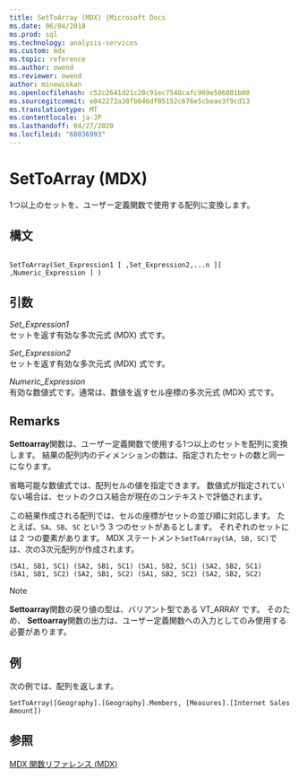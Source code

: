 ```yaml
---
title: SetToArray (MDX) |Microsoft Docs
ms.date: 06/04/2018
ms.prod: sql
ms.technology: analysis-services
ms.custom: mdx
ms.topic: reference
ms.author: owend
ms.reviewer: owend
author: minewiskan
ms.openlocfilehash: c52c2641d21c20c91ec7548cafc969e506801b08
ms.sourcegitcommit: e042272a38fb646df05152c676e5cbeae3f9cd13
ms.translationtype: MT
ms.contentlocale: ja-JP
ms.lasthandoff: 04/27/2020
ms.locfileid: "68036993"
---
```

# <a name="settoarray-mdx"></a>SetToArray (MDX)


  1つ以上のセットを、ユーザー定義関数で使用する配列に変換します。  
  
## <a name="syntax"></a>構文  
  
```  
  
SetToArray(Set_Expression1 [ ,Set_Expression2,...n ][ ,Numeric_Expression ] )  
```  
  
## <a name="arguments"></a>引数  
 *Set_Expression1*  
 セットを返す有効な多次元式 (MDX) 式です。  
  
 *Set_Expression2*  
 セットを返す有効な多次元式 (MDX) 式です。  
  
 *Numeric_Expression*  
 有効な数値式です。通常は、数値を返すセル座標の多次元式 (MDX) 式です。  
  
## <a name="remarks"></a>Remarks  
 **Settoarray**関数は、ユーザー定義関数で使用する1つ以上のセットを配列に変換します。 結果の配列内のディメンションの数は、指定されたセットの数と同一になります。  
  
 省略可能な数値式では、配列セルの値を指定できます。 数値式が指定されていない場合は、セットのクロス結合が現在のコンテキストで評価されます。  
  
 この結果作成される配列では、セルの座標がセットの並び順に対応します。 たとえば、`SA`、`SB`、`SC` という 3 つのセットがあるとします。 それぞれのセットには 2 つの要素があります。 MDX ステートメント`SetToArray(SA, SB, SC)`では、次の3次元配列が作成されます。  
  
```  
(SA1, SB1, SC1) (SA2, SB1, SC1) (SA1, SB2, SC1) (SA2, SB2, SC1)   
(SA1, SB1, SC2) (SA2, SB1, SC2) (SA1, SB2, SC2) (SA2, SB2, SC2)   
```  
  
> [!NOTE]  
>  **Settoarray**関数の戻り値の型は、バリアント型である VT_ARRAY です。 そのため、 **Settoarray**関数の出力は、ユーザー定義関数への入力としてのみ使用する必要があります。  
  
## <a name="example"></a>例  
 次の例では、配列を返します。  
  
```  
SetToArray([Geography].[Geography].Members, [Measures].[Internet Sales Amount])  
```  
  
## <a name="see-also"></a>参照  
 [MDX 関数リファレンス &#40;MDX&#41;](../mdx/mdx-function-reference-mdx.md)  
  
  
